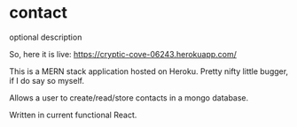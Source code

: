 # contact
optional description

So, here it is live: https://cryptic-cove-06243.herokuapp.com/

This is a MERN stack application hosted on Heroku. Pretty nifty little bugger, if I do say so myself.

Allows a user to create/read/store contacts in a mongo database.

Written in current functional React.
